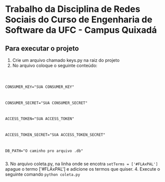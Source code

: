 
# Trabalho da Disciplina de Redes Sociais do Curso de Engenharia de Software da UFC - Campus Quixadá


## Para executar o projeto
1. Crie um arquivo chamado keys.py na raiz do projeto
2. No arquivo coloque o seguinte conteúdo:

<code>

CONSUMER_KEY="SUA CONSUMER_KEY"
  
CONSUMER_SECRET="SUA CONSUMER_SECRET"

ACCESS_TOKEN="SUA ACCESS_TOKEN"

ACCESS_TOKEN_SECRET="SUA ACCESS_TOKEN_SECRET"

DB_PATH="O caminho pro arquivo .db"

</code>
3. No arquivo coleta.py, na linha onde se encotra <code>setTerms = ['#FLAxPAL']</code> apague o termo ['#FLAxPAL'] e adicione os termos que quiser.
4. Execute o seguinte comando <code>python coleta.py</code>
